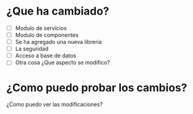 # ¿Que ha cambiado?

- [ ] Modulo de servicios
- [ ] Modulo de componentes
- [ ] Se ha agregado una nueva librería
- [ ] La seguridad
- [ ] Acceso  a base de datos
- [ ] Otra cosa
      ¿Que aspecto se modifico?

# ¿Como puedo probar los cambios?
¿Como puedo ver las modificaciones?

